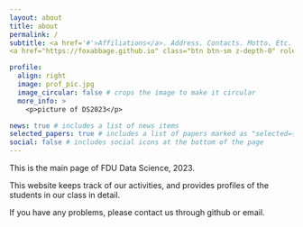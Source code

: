 ```yaml
---
layout: about
title: about
permalink: /
subtitle: <a href='#'>Affiliations</a>. Address. Contacts. Motto. Etc.
<a href="https://foxabbage.github.io" class="btn btn-sm z-depth-0" role="button">Login</a>

profile:
  align: right
  image: prof_pic.jpg
  image_circular: false # crops the image to make it circular
  more_info: >
    <p>picture of DS2023</p>

news: true # includes a list of news items
selected_papers: true # includes a list of papers marked as "selected={true}"
social: false # includes social icons at the bottom of the page
---
```

<!--you can refer to usage.md in _pages or CUSTOMIZE.md to get full knowledge of how to change the pages and customize them-->

This is the main page of FDU Data Science, 2023.

This website keeps track of our activities, and provides profiles of the students in our class in detail.

If you have any problems, please contact us through github or email.
